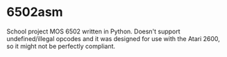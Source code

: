 # 6502asm

School project MOS 6502 written in Python. Doesn't support undefined/illegal opcodes and it was designed for use with the Atari 2600, so it might not be perfectly compliant.
